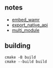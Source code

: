 ## notes

- [embed_wamr](https://github.com/bytecodealliance/wasm-micro-runtime/blob/main/doc/embed_wamr.md)
- [export_native_api](https://github.com/bytecodealliance/wasm-micro-runtime/blob/main/doc/export_native_api.md)
- [multi_module](https://github.com/bytecodealliance/wasm-micro-runtime/blob/main/doc/multi_module.md)

## building

```
cmake -B build
cmake --build build
```
